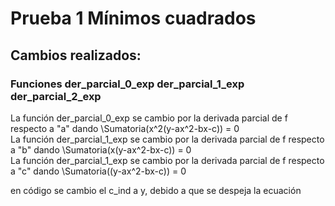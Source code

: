 # Prueba 1 Mínimos cuadrados

## Cambios realizados:

### Funciones der_parcial_0_exp der_parcial_1_exp der_parcial_2_exp
La función der_parcial_0_exp se cambio por la derivada parcial de f respecto a "a" dando \Sumatoria(x^2(y-ax^2-bx-c)) = 0 </br>
La función der_parcial_1_exp se cambio por la derivada parcial de f respecto a "b" dando \Sumatoria(x(y-ax^2-bx-c)) = 0 </br>
La función der_parcial_1_exp se cambio por la derivada parcial de f respecto a "c" dando \Sumatoria((y-ax^2-bx-c)) = 0 </br>

en código se cambio el c_ind a y, debido a que se despeja la ecuación